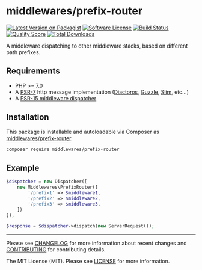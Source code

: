 # middlewares/prefix-router

[![Latest Version on Packagist][ico-version]][link-packagist]
[![Software License][ico-license]](LICENSE)
[![Build Status][ico-travis]][link-travis]
[![Quality Score][ico-scrutinizer]][link-scrutinizer]
[![Total Downloads][ico-downloads]][link-downloads]

A middleware dispatching to other middleware stacks, based on different path prefixes.

## Requirements

* PHP >= 7.0
* A [PSR-7](https://packagist.org/providers/psr/http-message-implementation) http message implementation ([Diactoros](https://github.com/zendframework/zend-diactoros), [Guzzle](https://github.com/guzzle/psr7), [Slim](https://github.com/slimphp/Slim), etc...)
* A [PSR-15 middleware dispatcher](https://github.com/middlewares/awesome-psr15-middlewares#dispatcher)

## Installation

This package is installable and autoloadable via Composer as [middlewares/prefix-router](https://packagist.org/packages/middlewares/prefix-router).

```sh
composer require middlewares/prefix-router
```

## Example

```php
$dispatcher = new Dispatcher([
	new Middlewares\PrefixRouter([
	    '/prefix1' => $middleware1,
	    '/prefix2' => $middleware2,
	    '/prefix3' => $middleware3,
	])
]);

$response = $dispatcher->dispatch(new ServerRequest());
```

---

Please see [CHANGELOG](CHANGELOG.md) for more information about recent changes and [CONTRIBUTING](CONTRIBUTING.md) for contributing details.

The MIT License (MIT). Please see [LICENSE](LICENSE) for more information.

[ico-version]: https://img.shields.io/packagist/v/middlewares/prefix-router.svg?style=flat-square
[ico-license]: https://img.shields.io/badge/license-MIT-brightgreen.svg?style=flat-square
[ico-travis]: https://img.shields.io/travis/middlewares/prefix-router/master.svg?style=flat-square
[ico-scrutinizer]: https://img.shields.io/scrutinizer/g/middlewares/prefix-router.svg?style=flat-square
[ico-downloads]: https://img.shields.io/packagist/dt/middlewares/prefix-router.svg?style=flat-square

[link-packagist]: https://packagist.org/packages/middlewares/prefix-router
[link-travis]: https://travis-ci.org/middlewares/prefix-router
[link-scrutinizer]: https://scrutinizer-ci.com/g/middlewares/prefix-router
[link-downloads]: https://packagist.org/packages/middlewares/prefix-router
